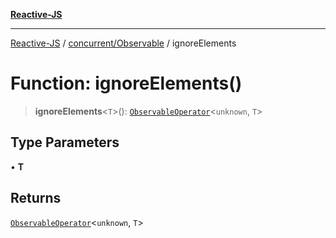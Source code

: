 [**Reactive-JS**](../../../README.md)

***

[Reactive-JS](../../../README.md) / [concurrent/Observable](../README.md) / ignoreElements

# Function: ignoreElements()

> **ignoreElements**\<`T`\>(): [`ObservableOperator`](../type-aliases/ObservableOperator.md)\<`unknown`, `T`\>

## Type Parameters

• **T**

## Returns

[`ObservableOperator`](../type-aliases/ObservableOperator.md)\<`unknown`, `T`\>
